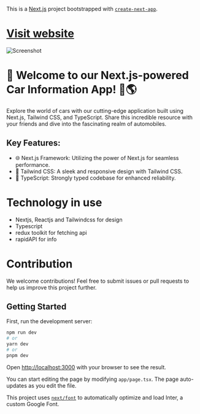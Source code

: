 This is a [Next.js](https://nextjs.org/) project bootstrapped with [`create-next-app`](https://github.com/vercel/next.js/tree/canary/packages/create-next-app).

# [Visit website](https://car-showcase-devmilad.vercel.app/)

![Screenshot](https://cdn.sanity.io/images/4aqurx4h/production/52904732bd297a35a70eb094750d0d1900bd4af3-1897x933.png)

#  🚀 Welcome to our Next.js-powered Car Information App! 🚗🌎
Explore the world of cars with our cutting-edge application built using Next.js, Tailwind CSS, and TypeScript. Share this incredible resource with your friends and dive into the fascinating realm of automobiles.

## Key Features:
*  🌐 Next.js Framework: Utilizing the power of Next.js for seamless performance.
*  🎨 Tailwind CSS: A sleek and responsive design with Tailwind CSS.
*  🧩 TypeScript: Strongly typed codebase for enhanced reliability.

# Technology in use
* Nextjs, Reactjs  and Tailwindcss for design
* Typescript
* redux toolkit for fetching api
* rapidAPI for info

# Contribution
We welcome contributions! Feel free to submit issues or pull requests to help us improve this project further.



## Getting Started

First, run the development server:

```bash
npm run dev
# or
yarn dev
# or
pnpm dev
```

Open [http://localhost:3000](http://localhost:3000) with your browser to see the result.

You can start editing the page by modifying `app/page.tsx`. The page auto-updates as you edit the file.

This project uses [`next/font`](https://nextjs.org/docs/basic-features/font-optimization) to automatically optimize and load Inter, a custom Google Font.

